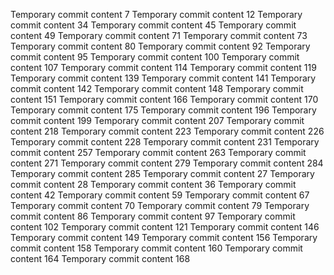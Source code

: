 Temporary commit content 7
Temporary commit content 12
Temporary commit content 34
Temporary commit content 45
Temporary commit content 49
Temporary commit content 71
Temporary commit content 73
Temporary commit content 80
Temporary commit content 92
Temporary commit content 95
Temporary commit content 100
Temporary commit content 107
Temporary commit content 114
Temporary commit content 119
Temporary commit content 139
Temporary commit content 141
Temporary commit content 142
Temporary commit content 148
Temporary commit content 151
Temporary commit content 166
Temporary commit content 170
Temporary commit content 175
Temporary commit content 196
Temporary commit content 199
Temporary commit content 207
Temporary commit content 218
Temporary commit content 223
Temporary commit content 226
Temporary commit content 228
Temporary commit content 231
Temporary commit content 257
Temporary commit content 263
Temporary commit content 271
Temporary commit content 279
Temporary commit content 284
Temporary commit content 285
Temporary commit content 27
Temporary commit content 28
Temporary commit content 36
Temporary commit content 42
Temporary commit content 59
Temporary commit content 67
Temporary commit content 70
Temporary commit content 79
Temporary commit content 86
Temporary commit content 97
Temporary commit content 102
Temporary commit content 121
Temporary commit content 146
Temporary commit content 149
Temporary commit content 156
Temporary commit content 158
Temporary commit content 160
Temporary commit content 164
Temporary commit content 168
